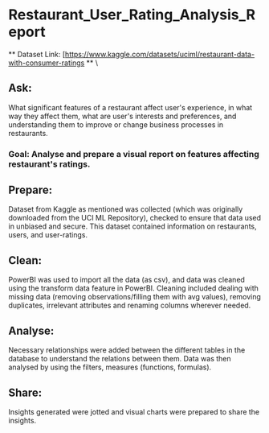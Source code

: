 # Restaurant_User_Rating_Analysis_Report
** Dataset Link: [https://www.kaggle.com/datasets/uciml/restaurant-data-with-consumer-ratings ** \
## Ask:
What significant features of a restaurant affect user's experience, in what way they affect them, what are
user's interests and preferences, and understanding them to improve or change business processes 
in restaurants.
### Goal: Analyse and prepare a visual report on features affecting restaurant's ratings.

## Prepare:
Dataset from Kaggle as mentioned was collected (which was originally downloaded from the UCI ML Repository),
checked to ensure that data used in unbiased and secure. This dataset contained information on restaurants,
users, and user-ratings.

## Clean:
PowerBI was used to import all the data (as csv), and data was cleaned using the transform data feature in
PowerBI. Cleaning included dealing with missing data (removing observations/filling  them with avg values),
removing duplicates, irrelevant attributes and renaming columns wherever needed.

## Analyse:
Necessary relationships were added between the different tables in the database to understand the relations
between them. Data was then analysed by using the filters, measures (functions, formulas).

## Share:
Insights generated were jotted and visual charts were prepared to share the insights.
